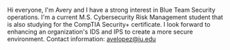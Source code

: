 Hi everyone, I'm Avery and I have a strong interest in Blue Team Security operations.
I'm a current M.S. Cybersecurity Risk Management student that is also studying for the CompTIA Security+ certificate.
I look forward to enhancing an organization's IDS and IPS to create a more secure environment.
Contact information: avelopez@iu.edu

<!---
secure-dotave/secure-dotave is a ✨ special ✨ repository because its `README.md` (this file) appears on your GitHub profile.
You can click the Preview link to take a look at your changes.
--->
